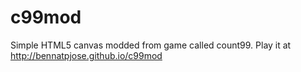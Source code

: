 c99mod
======
Simple HTML5 canvas modded from game called count99. Play it at http://bennatpjose.github.io/c99mod
